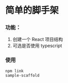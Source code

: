 # 简单的脚手架

### 功能：

1. 创建一个 React 项目结构
2. 可选是否使用 typescript

### 使用

```
npm link
sample-scaffold
```
